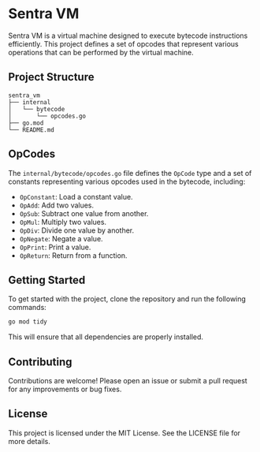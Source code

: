 # Sentra VM

Sentra VM is a virtual machine designed to execute bytecode instructions efficiently. This project defines a set of opcodes that represent various operations that can be performed by the virtual machine.

## Project Structure

```
sentra_vm
├── internal
│   └── bytecode
│       └── opcodes.go
├── go.mod
└── README.md
```

## OpCodes

The `internal/bytecode/opcodes.go` file defines the `OpCode` type and a set of constants representing various opcodes used in the bytecode, including:

- `OpConstant`: Load a constant value.
- `OpAdd`: Add two values.
- `OpSub`: Subtract one value from another.
- `OpMul`: Multiply two values.
- `OpDiv`: Divide one value by another.
- `OpNegate`: Negate a value.
- `OpPrint`: Print a value.
- `OpReturn`: Return from a function.

## Getting Started

To get started with the project, clone the repository and run the following commands:

```bash
go mod tidy
```

This will ensure that all dependencies are properly installed.

## Contributing

Contributions are welcome! Please open an issue or submit a pull request for any improvements or bug fixes.

## License

This project is licensed under the MIT License. See the LICENSE file for more details.